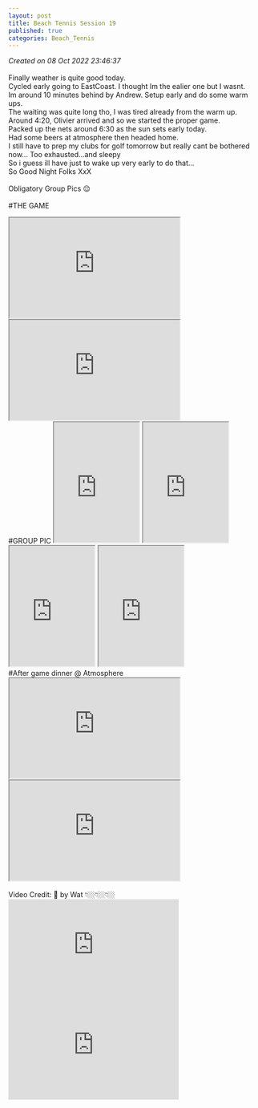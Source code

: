 ```yaml
---
layout: post
title: Beach Tennis Session 19
published: true
categories: Beach_Tennis
---
```

_Created on 08 Oct 2022 23:46:37_
<br>
<br>
Finally weather is quite good today.
<br>
Cycled early going to EastCoast. I thought Im the ealier one but I wasnt.
<br> 
Im around 10 minutes behind by Andrew. Setup early and do some warm ups.
<br> 
The waiting was quite long tho, I was tired already from the warm up.
<br>
Around 4:20, Olivier arrived and so we started the proper game.
<br>
Packed up the nets around 6:30 as the sun sets early today.
<br>
Had some beers at atmosphere then headed home.
<br>
I still have to prep my clubs for golf tomorrow but really cant be bothered now... Too exhausted...and sleepy
<br>
So i guess ill have just to wake up very early to do that...
<br>
So Good Night Folks XxX
<br>
<br>
Obligatory Group Pics 😌
<br>
<br>
#THE GAME 
<iframe src="https://drive.google.com/file/d/1x1Qn8tGsDiUNf4eIPnDX1KgMg6d85zmA/preview" width="340" height="200" allow="autoplay"></iframe>
<iframe src="https://drive.google.com/file/d/1Gm5T-w038X2xZOAVXeuZCNCE70oR4QCJ/preview" width="340" height="200" allow="autoplay"></iframe>
<br>
#GROUP PIC
<iframe src="https://drive.google.com/file/d/1epXHT1kzXz1NnYzgKvYV_EsKngX6ZteX/preview" width="170" height="240" allow="autoplay"></iframe>
<iframe src="https://drive.google.com/file/d/1IwPM3fp8rRf-J_FDhqiYKxWFxpTws7N6/preview" width="170" height="240" allow="autoplay"></iframe>
<iframe src="https://drive.google.com/file/d/1tcecb-bNTRRGRMeSu85sCNzHsDKGJKJ2/preview" width="170" height="240" allow="autoplay"></iframe>
<iframe src="https://drive.google.com/file/d/1g8j3M8nCL1sjzTJuEWvnsdnujmkagZaV/preview" width="170" height="240" allow="autoplay"></iframe>
<br>
#After game dinner @ Atmosphere
<iframe src="https://drive.google.com/file/d/1uCPvoZZCILNoVbO2xwv-7WNY91LvjziA/preview" width="340" height="200" allow="autoplay"></iframe>
<iframe src="https://drive.google.com/file/d/1qnq9Dt1pIC34iuij0SMoHUTRcvPC00ve/preview" width="340" height="200" allow="autoplay"></iframe>
<br>
<br>
Video Credit: 📸 by Wat 👇🏼👇🏼👇🏼
<br>
<iframe width="340" height="200"
src="https://www.youtube.com/embed/Un4CQlmDff4"
frameborder="0" 
allow="accelerometer; autoplay; encrypted-media; gyroscope; picture-in-picture" 
allowfullscreen></iframe>
<iframe width="340" height="200"
src="https://www.youtube.com/embed/uYD4dew0bcU" 
frameborder="0" 
allow="accelerometer; autoplay; encrypted-media; gyroscope; picture-in-picture" 
allowfullscreen></iframe>
<br>
<br>
